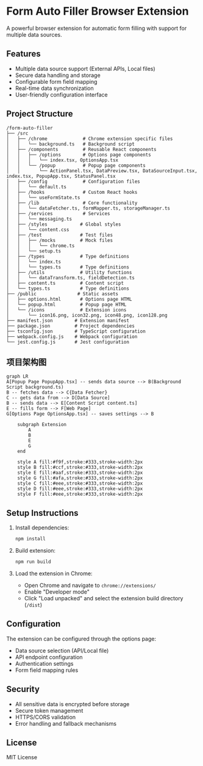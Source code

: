 # Form Auto Filler Browser Extension

A powerful browser extension for automatic form filling with support for multiple data sources.

## Features

- Multiple data source support (External APIs, Local files)
- Secure data handling and storage
- Configurable form field mapping
- Real-time data synchronization
- User-friendly configuration interface

## Project Structure

```
/form-auto-filler
├── /src
│   ├── /chrome             # Chrome extension specific files
│   │   └── background.ts   # Background script
│   ├── /components         # Reusable React components
│   │   ├── /options        # Options page components
│   │   │   └── index.tsx, OptionsApp.tsx
│   │   └── /popup          # Popup page components
│   │       └── ActionPanel.tsx, DataPreview.tsx, DataSourceInput.tsx, index.tsx, PopupApp.tsx, StatusPanel.tsx
│   ├── /config             # Configuration files
│   │   └── default.ts
│   ├── /hooks              # Custom React hooks
│   │   └── useFormState.ts
│   ├── /lib                # Core functionality
│   │   └── dataFetcher.ts, formMapper.ts, storageManager.ts
│   ├── /services           # Services
│   │   └── messaging.ts
│   ├── /styles            # Global styles
│   │   └── content.css
│   ├── /test              # Test files
│   │   ├── /mocks         # Mock files
│   │   │   └── chrome.ts
│   │   └── setup.ts
│   ├── /types             # Type definitions
│   │   └── index.ts
│   │   └── types.ts       # Type definitions
│   ├── /utils             # Utility functions
│   │   └── dataTransform.ts, fieldDetection.ts
│   ├── content.ts         # Content script
│   └── types.ts           # Type definitions
├── /public               # Static assets
│   ├── options.html       # Options page HTML
│   └── popup.html         # Popup page HTML
│   └── /icons             # Extension icons
│       └── icon16.png, icon32.png, icon48.png, icon128.png
├── manifest.json        # Extension manifest
├── package.json         # Project dependencies
├── tsconfig.json        # TypeScript configuration
├── webpack.config.js    # Webpack configuration
└── jest.config.js       # Jest configuration
```

## 项目架构图

```mermaid
graph LR
A[Popup Page PopupApp.tsx] -- sends data source --> B(Background Script background.ts)
B -- fetches data --> C{Data Fetcher}
C -- gets data from --> D[Data Source]
B -- sends data --> E[Content Script content.ts]
E -- fills form --> F[Web Page]
G[Options Page OptionsApp.tsx] -- saves settings --> B

    subgraph Extension
        A
        B
        E
        G
    end

    style A fill:#f9f,stroke:#333,stroke-width:2px
    style B fill:#ccf,stroke:#333,stroke-width:2px
    style E fill:#aaf,stroke:#333,stroke-width:2px
    style G fill:#afa,stroke:#333,stroke-width:2px
    style C fill:#eee,stroke:#333,stroke-width:2px
    style D fill:#eee,stroke:#333,stroke-width:2px
    style F fill:#eee,stroke:#333,stroke-width:2px
```

## Setup Instructions

1. Install dependencies:

   ```bash
   npm install
   ```

2. Build extension:

   ```bash
   npm run build
   ```

3. Load the extension in Chrome:
   - Open Chrome and navigate to `chrome://extensions/`
   - Enable "Developer mode"
   - Click "Load unpacked" and select the extension build directory (`/dist`)

## Configuration

The extension can be configured through the options page:

- Data source selection (API/Local file)
- API endpoint configuration
- Authentication settings
- Form field mapping rules

## Security

- All sensitive data is encrypted before storage
- Secure token management
- HTTPS/CORS validation
- Error handling and fallback mechanisms

## License

MIT License
